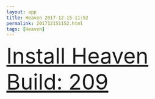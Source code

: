 ```yaml
---
layout: app
title: Heaven 2017-12-15-11:52
permalink: 201712151152.html
tags: [Heaven]
---
```

<div class="pure-g">
    <div class="pure-u-1-1" style="font-size: 4em">
        <a class="pure-button-primary" href="itms-services://?action=download-manifest&url=https%3A%2F%2Flitsungyisigono.github.io%2FTestScript%2Fmanifests%2F201712151152.plist"><i class="fa fa-download" aria-hidden="true"></i>Install Heaven Build: 209</a>
    </div>
</div>